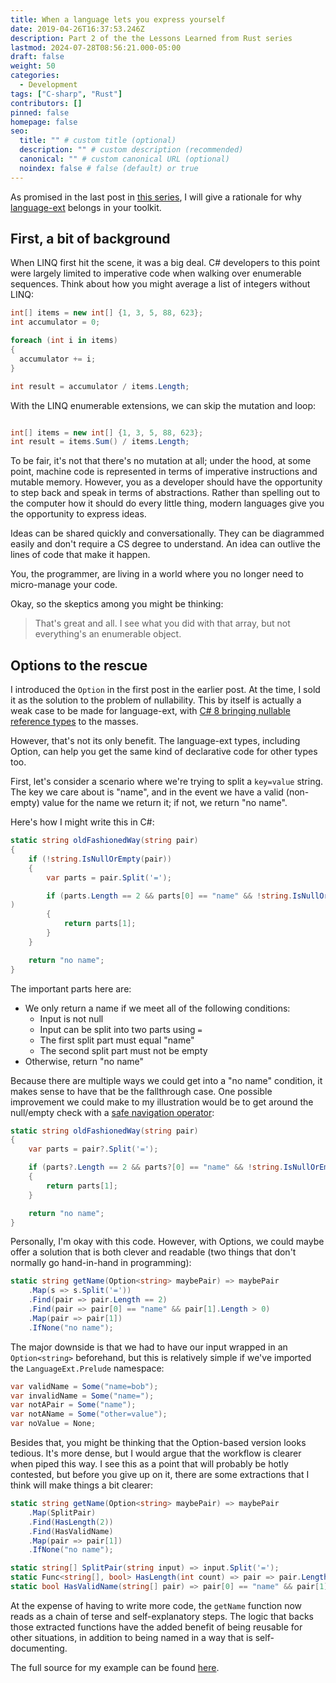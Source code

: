 ```yaml
---
title: When a language lets you express yourself
date: 2019-04-26T16:37:53.246Z
description: Part 2 of the the Lessons Learned from Rust series
lastmod: 2024-07-28T08:56:21.000-05:00
draft: false
weight: 50
categories:
  - Development
tags: ["C-sharp", "Rust"]
contributors: []
pinned: false
homepage: false
seo:
  title: "" # custom title (optional)
  description: "" # custom description (recommended)
  canonical: "" # custom canonical URL (optional)
  noindex: false # false (default) or true
---
```

As promised in the last post in [this series](https://www.bellwether-softworks.com/post/placeholder-post/), I will give a rationale for why [language-ext](https://github.com/louthy/language-ext) belongs in your toolkit.

## First, a bit of background

When LINQ first hit the scene, it was a big deal.  C# developers to this point were largely limited to imperative code when walking over enumerable sequences.  Think about how you might average a list of integers without LINQ:

```c#
int[] items = new int[] {1, 3, 5, 88, 623};
int accumulator = 0;

foreach (int i in items)
{
  accumulator += i;
}

int result = accumulator / items.Length;
```

With the LINQ enumerable extensions, we can skip the mutation and loop:

```c#

int[] items = new int[] {1, 3, 5, 88, 623};
int result = items.Sum() / items.Length;
```

To be fair, it's not that there's no mutation at all; under the hood, at some point, machine code is represented in terms of imperative instructions and mutable memory.  However, you as a developer should have the opportunity to step back and speak in terms of abstractions.  Rather than spelling out to the computer how it should do every little thing, modern languages give you the opportunity to express ideas.

Ideas can be shared quickly and conversationally.  They can be diagrammed easily and don't require a CS degree to understand.  An idea can outlive the lines of code that make it happen.

You, the programmer, are living in a world where you no longer need to micro-manage your code.

Okay, so the skeptics among you might be thinking:

> That's great and all.  I see what you did with that array, but not everything's an enumerable object.

## Options to the rescue

I introduced the `Option` in the first post in the earlier post.  At the time, I sold it as the solution to the problem of nullability.  This by itself is actually a weak case to be made for language-ext, with [C# 8 bringing nullable reference types](https://docs.microsoft.com/en-us/dotnet/csharp/tutorials/nullable-reference-types) to the masses.

However, that's not its only benefit.  The language-ext types, including Option, can help you get the same kind of declarative code for other types too.

First, let's consider a scenario where we're trying to split a `key=value` string.  The key we care about is "name", and in the event we have a valid (non-empty) value for the name we return it; if not, we return "no name".

Here's how I might write this in C#:

```c#
static string oldFashionedWay(string pair)
{
    if (!string.IsNullOrEmpty(pair))
    {
        var parts = pair.Split('=');

        if (parts.Length == 2 && parts[0] == "name" && !string.IsNullOrEmpty(parts[1])
)
        {
            return parts[1];
        }
    }

    return "no name";
}
```

The important parts here are:

* We only return a name if we meet all of the following conditions:
  - Input is not null
  - Input can be split into two parts using `=`
  - The first split part must equal "name"
  - The second split part must not be empty
* Otherwise, return "no name"

Because there are multiple ways we could get into a "no name" condition, it makes sense to have that be the fallthrough case.  One possible improvement we could make to my illustration would be to get around the null/empty check with a [safe navigation operator](https://en.wikipedia.org/wiki/Safe_navigation_operator#C%23):

```c#
static string oldFashionedWay(string pair)
{
    var parts = pair?.Split('=');

    if (parts?.Length == 2 && parts?[0] == "name" && !string.IsNullOrEmpty(parts?[1]))
    {
        return parts[1];
    }

    return "no name";
}
```

Personally, I'm okay with this code.  However, with Options, we could maybe offer a solution that is both clever and readable (two things that don't normally go hand-in-hand in programming):

```c#
static string getName(Option<string> maybePair) => maybePair
    .Map(s => s.Split('='))
    .Find(pair => pair.Length == 2)
    .Find(pair => pair[0] == "name" && pair[1].Length > 0)
    .Map(pair => pair[1])
    .IfNone("no name");
```

The major downside is that we had to have our input wrapped in an `Option<string>` beforehand, but this is relatively simple if we've imported the `LanguageExt.Prelude` namespace:

```c#
var validName = Some("name=bob");
var invalidName = Some("name=");
var notAPair = Some("name");
var notAName = Some("other=value");
var noValue = None;
```

Besides that, you might be thinking that the Option-based version looks tedious.  It's more dense, but I would argue that the workflow is clearer when piped this way.  I see this as a point that will probably be hotly contested, but before you give up on it, there are some extractions that I think will make things a bit clearer:

```c#
static string getName(Option<string> maybePair) => maybePair
    .Map(SplitPair)
    .Find(HasLength(2))
    .Find(HasValidName)
    .Map(pair => pair[1])
    .IfNone("no name");

static string[] SplitPair(string input) => input.Split('=');
static Func<string[], bool> HasLength(int count) => pair => pair.Length == count;
static bool HasValidName(string[] pair) => pair[0] == "name" && pair[1].Length > 0;
```

At the expense of having to write more code, the `getName` function now reads as a chain of terse and self-explanatory steps.  The logic that backs those extracted functions have the added benefit of being reusable for other situations, in addition to being named in a way that is self-documenting.

The full source for my example can be found [here](https://gitlab.com/snippets/1851612).
